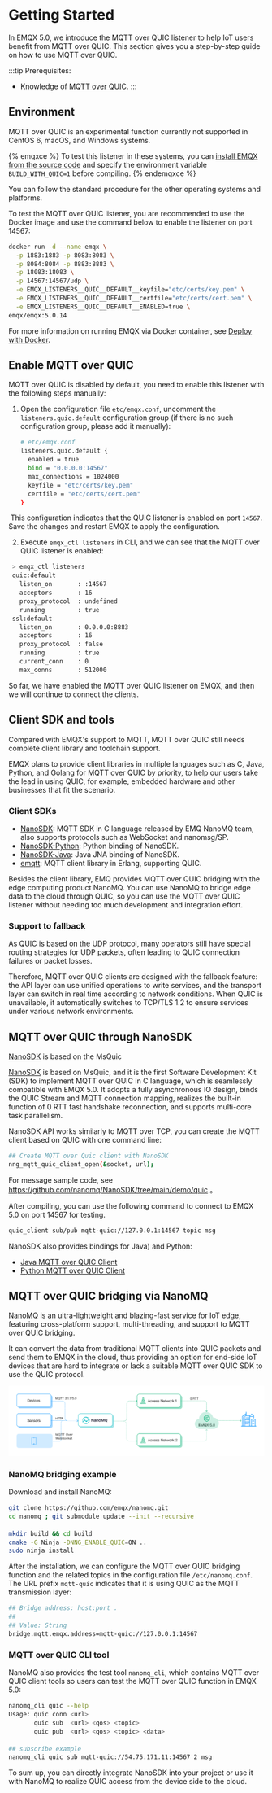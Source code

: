 # Getting Started

In EMQX 5.0, we introduce the MQTT over QUIC listener to help IoT users benefit from MQTT over QUIC. This section gives you a step-by-step guide on how to use MQTT over QUIC. 

:::tip
Prerequisites:

- Knowledge of [MQTT over QUIC](./introduction.md).
  :::

## Environment

MQTT over QUIC is an experimental function currently not supported in CentOS 6, macOS, and Windows systems.

{% emqxce %}
To test this listener in these systems, you can [install EMQX from the source code](../deploy/install-source.md) and specify the environment variable `BUILD_WITH_QUIC=1` before compiling.
{% endemqxce %}

You can follow the standard procedure for the other operating systems and platforms.

To test the MQTT over QUIC listener, you are recommended to use the Docker image and use the command below to  enable the listener on port 14567:

```bash
docker run -d --name emqx \
  -p 1883:1883 -p 8083:8083 \
  -p 8084:8084 -p 8883:8883 \
  -p 18083:18083 \
  -p 14567:14567/udp \
  -e EMQX_LISTENERS__QUIC__DEFAULT__keyfile="etc/certs/key.pem" \
  -e EMQX_LISTENERS__QUIC__DEFAULT__certfile="etc/certs/cert.pem" \
  -e EMQX_LISTENERS__QUIC__DEFAULT__ENABLED=true \
emqx/emqx:5.0.14
```

For more information on running EMQX via Docker container, see [Deploy with Docker](../deploy/install-docker.md).

## Enable MQTT over QUIC

MQTT over QUIC is disabled by default, you need to enable this listener with the following steps manually:

1. Open the configuration file `etc/emqx.conf`, uncomment the `listeners.quic.default` configuration group (if there is no such configuration group, please add it manually):

   ```bash
   # etc/emqx.conf
   listeners.quic.default {
     enabled = true
     bind = "0.0.0.0:14567"
     max_connections = 1024000
     keyfile = "etc/certs/key.pem"
     certfile = "etc/certs/cert.pem"
   }
   ```

​	This configuration indicates that the QUIC listener is enabled on port `14567`. Save the changes and restart EMQX to apply the configuration.

2. Execute `emqx_ctl listeners` in CLI, and we can see that the MQTT over QUIC listener is enabled:

```bash
 > emqx_ctl listeners
 quic:default
   listen_on       : :14567
   acceptors       : 16
   proxy_protocol  : undefined
   running         : true
 ssl:default
   listen_on       : 0.0.0.0:8883
   acceptors       : 16
   proxy_protocol  : false
   running         : true
   current_conn    : 0
   max_conns       : 512000
```

So far, we have enabled the MQTT over QUIC listener on EMQX, and then we will continue to connect the clients.

## Client SDK and tools

Compared with EMQX's support to MQTT, MQTT over QUIC still needs complete client library and toolchain support.

EMQX plans to provide client libraries in multiple languages such as C, Java, Python, and Golang for MQTT over QUIC by priority, to help our users take the lead in using QUIC, for example, embedded hardware and other businesses that fit the scenario.

### Client SDKs

- [NanoSDK](https://github.com/nanomq/NanoSDK/): MQTT SDK in C language released by EMQ NanoMQ team, also supports protocols such as WebSocket and nanomsg/SP.
- [NanoSDK-Python](https://github.com/wanghaEMQ/pynng-mqtt): Python binding of NanoSDK.
- [NanoSDK-Java](https://github.com/nanomq/nanosdk-java): Java JNA binding of NanoSDK.
- [emqtt](https://github.com/emqx/emqtt): MQTT client library in Erlang, supporting QUIC.

Besides the client library, EMQ provides MQTT over QUIC bridging with the edge computing product NanoMQ. You can use NanoMQ to bridge edge data to the cloud through QUIC, so you can use the MQTT over QUIC listener without needing too much development and integration effort. 

### Support to fallback

As QUIC is based on the UDP protocol, many operators still have special routing strategies for UDP packets, often leading to QUIC connection failures or packet losses.

Therefore, MQTT over QUIC clients are designed with the fallback feature: the API layer can use unified operations to write services, and the transport layer can switch in real time according to network conditions. When QUIC is unavailable, it automatically switches to TCP/TLS 1.2 to ensure services under various network environments.

## MQTT over QUIC through NanoSDK

[NanoSDK](https://github.com/nanomq/NanoSDK/) is based on the   MsQuic

[NanoSDK](https://github.com/nanomq/NanoSDK/) is based on MsQuic, and it is the first Software Development Kit (SDK) to implement MQTT over QUIC in C language, which is seamlessly compatible with EMQX 5.0. It adopts a fully asynchronous IO design, binds the QUIC Stream and MQTT connection mapping, realizes the built-in function of 0 RTT fast handshake reconnection, and supports multi-core task parallelism.

NanoSDK API works similarly to MQTT over TCP, you can create the MQTT client based on QUIC with one command line:

```bash
## Create MQTT over Quic client with NanoSDK
nng_mqtt_quic_client_open(&socket, url);
```

For message sample code, see  https://github.com/nanomq/NanoSDK/tree/main/demo/quic 。

After compiling, you can use the following command to connect to EMQX 5.0 on port 14567 for testing.

```bash
quic_client sub/pub mqtt-quic://127.0.0.1:14567 topic msg
```

NanoSDK also provides bindings for Java) and Python:

- [Java MQTT over QUIC Client](https://github.com/nanomq/nanosdk-java/blob/main/demo/src/main/java/io/sisu/nng/demo/quicmqtt/MqttQuicClient.java)
- [Python MQTT over QUIC Client](https://github.com/wanghaEMQ/pynng-mqtt/blob/master/examples/mqttsub.py)



## MQTT over QUIC bridging via NanoMQ 

[NanoMQ](https://nanomq.io/) is an ultra-lightweight and blazing-fast service for IoT edge, featuring cross-platform support, multi-threading, and support to MQTT over QUIC bridging. 

It can convert the data from traditional MQTT clients into QUIC packets and send them to EMQX in the cloud, thus providing an option for end-side IoT devices that are hard to integrate or lack a suitable MQTT over QUIC SDK to use the QUIC protocol. 

![NanoMQ MQTT over QUIC bridge](./assets/nanomq-mqtt-bridge.png)

### NanoMQ bridging example

Download and install NanoMQ:

```bash
git clone https://github.com/emqx/nanomq.git
cd nanomq ; git submodule update --init --recursive

mkdir build && cd build
cmake -G Ninja -DNNG_ENABLE_QUIC=ON ..
sudo ninja install
```

After the installation, we can configure the MQTT over QUIC bridging function and the related topics in the configuration file `/etc/nanomq.conf`. The URL prefix `mqtt-quic` indicates that it is using QUIC as the MQTT transmission layer:

```bash
## Bridge address: host:port .
##
## Value: String
bridge.mqtt.emqx.address=mqtt-quic://127.0.0.1:14567
```

### MQTT over QUIC CLI tool

NanoMQ also provides the test tool `nanomq_cli`, which contains MQTT over QUIC client tools so users can test the MQTT over QUIC function in EMQX 5.0:

```bash
nanomq_cli quic --help
Usage: quic conn <url>
       quic sub  <url> <qos> <topic>
       quic pub  <url> <qos> <topic> <data>

## subscribe example
nanomq_cli quic sub mqtt-quic://54.75.171.11:14567 2 msg
```

To sum up, you can directly integrate NanoSDK into your project or use it with NanoMQ to realize QUIC access from the device side to the cloud.
